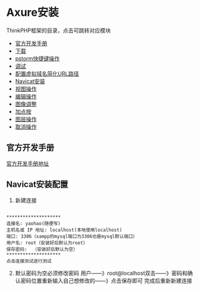 # Axure安装

ThinkPHP框架的目录，点击可跳转对应模块

* [官方开发手册](#官方开发手册)
* [下载](#工具箱)
* [pstorm快捷键操作](#pstorm快捷键操作)
* [调试](#调试)
* [ 配置虚拟域名简化URL路径](#配置虚拟域名简化URL路径)
* [Navicat安装](#Navicat安装)
* [视图操作](#视图操作)
* [编辑操作](#编辑操作)
* [图像调整](#图像调整)
* [加点按](#加点按)
* [图层操作](#图层操作)
* [取消操作](#取消操作)

## 官方开发手册


[官方开发手册地址](https://www.kancloud.cn/manual/thinkphp5_1/353946)


## Navicat安装配置
1. 新建连接

```

********************
连接名: yaohao(随便写)
主机名或 IP 地址: localhost(本地使用localhost)
端口: 3306（xampp的mysql端口为3306也是mysql默认端口）
用户名: root（安装好后默认为root）
保存密码:  （安装好后默认为空）
********************
点击连接测试进行测试

```
2. 默认密码为空必须修改密码
用户——》root@localhost双击——》密码和确认密码位置重新输入自己想修改的——》点击保存即可  完成后重新新建连接




